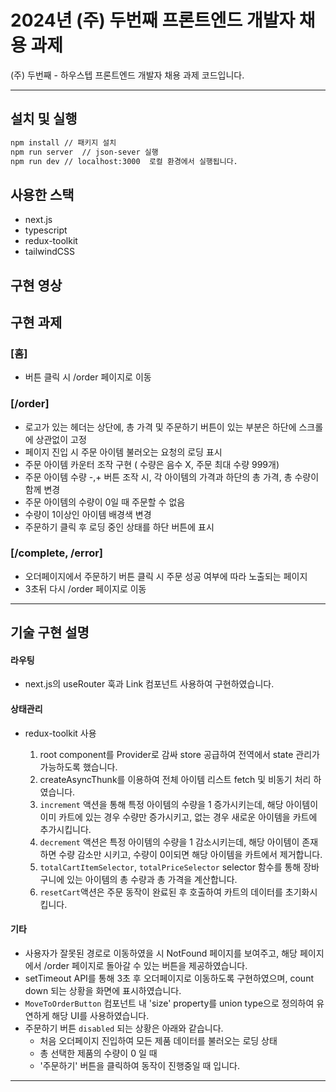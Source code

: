 # 2024년 (주) 두번째 프론트엔드 개발자 채용 과제

(주) 두번째 - 하우스텝 프론트엔드 개발자 채용 과제 코드입니다.

---

## 설치 및 실행

```bash
npm install // 패키지 설치
npm run server  // json-sever 실행
npm run dev // localhost:3000  로컬 환경에서 실행됩니다.
```

## 사용한 스택

- next.js
- typescript
- redux-toolkit
- tailwindCSS

## 구현 영상

## 구현 과제

### [홈]

- 버튼 클릭 시 /order 페이지로 이동

### [/order]

- 로고가 있는 헤더는 상단에, 총 가격 및 주문하기 버튼이 있는 부분은 하단에 스크롤에 상관없이 고정
- 페이지 진입 시 주문 아이템 불러오는 요청의 로딩 표시
- 주문 아이템 카운터 조작 구현 ( 수량은 음수 X, 주문 최대 수량 999개)
- 주문 아이템 수량 -,+ 버튼 조작 시, 각 아이템의 가격과 하단의 총 가격, 총 수량이 함께 변경
- 주문 아이템의 수량이 0일 때 주문할 수 없음
- 수량이 1이상인 아이템 배경색 변경
- 주문하기 클릭 후 로딩 중인 상태를 하단 버튼에 표시

### [/complete, /error]

- 오더페이지에서 주문하기 버튼 클릭 시 주문 성공 여부에 따라 노출되는 페이지
- 3초뒤 다시 /order 페이지로 이동

---

## 기술 구현 설명

#### 라우팅

- next.js의 useRouter 훅과 Link 컴포넌트 사용하여 구현하였습니다.

#### 상태관리

- redux-toolkit 사용

  1. root component를 Provider로 감싸 store 공급하여 전역에서 state 관리가 가능하도록 했습니다.
  2. createAsyncThunk를 이용하여 전체 아이템 리스트 fetch 및 비동기 처리 하였습니다.
  3. `increment` 액션을 통해 특정 아이템의 수량을 1 증가시키는데, 해당 아이템이 이미 카트에 있는 경우 수량만 증가시키고, 없는 경우 새로운 아이템을 카트에 추가시킵니다.
  4. `decrement` 액션은 특정 아이템의 수량을 1 감소시키는데, 해당 아이템이 존재하면 수량 감소만 시키고, 수량이 0이되면 해당 아이템을 카트에서 제거합니다.
  5. `totalCartItemSelector`, `totalPriceSelector` selector 함수를 통해 장바구니에 있는 아이템의 총 수량과 총 가격을 계산합니다.
  6. `resetCart`액션은 주문 동작이 완료된 후 호출하여 카트의 데이터를 초기화시킵니다.

#### 기타

- 사용자가 잘못된 경로로 이동하였을 시 NotFound 페이지를 보여주고, 해당 페이지에서 /order 페이지로 돌아갈 수 있는 버튼을 제공하였습니다.
- setTimeout API를 통해 3초 후 오더페이지로 이동하도록 구현하였으며, count down 되는 상황을 화면에 표시하였습니다.
- `MoveToOrderButton` 컴포넌트 내 'size' property를 union type으로 정의하여 유연하게 해당 UI를 사용하였습니다.
- 주문하기 버튼 `disabled` 되는 상황은 아래와 같습니다.
  - 처음 오더페이지 진입하여 모든 제품 데이터를 불러오는 로딩 상태
  - 총 선택한 제품의 수량이 0 일 때
  - '주문하기' 버튼을 클릭하여 동작이 진행중일 때 입니다.

---
